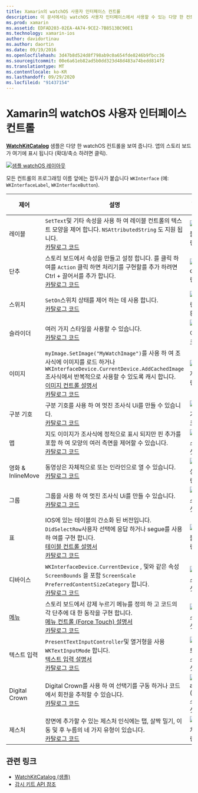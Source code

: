 ```yaml
---
title: Xamarin의 watchOS 사용자 인터페이스 컨트롤
description: 이 문서에서는 watchOS 사용자 인터페이스에서 사용할 수 있는 다양 한 컨트롤에 대해 설명 합니다. 레이블, 단추, 스위치, 슬라이더, 이미지, 구분 기호, 지도 등에 대 한 설명을 제공 합니다.
ms.prod: xamarin
ms.assetid: EDFAD203-02EA-4A74-9CE2-7B8513BC90E1
ms.technology: xamarin-ios
author: davidortinau
ms.author: daortin
ms.date: 09/19/2016
ms.openlocfilehash: 3d47b8d524d8f798ab9c0a654fde8246b9fbcc36
ms.sourcegitcommit: 00e6a61eb82ad5b0dd323d48d483a74bedd814f2
ms.translationtype: MT
ms.contentlocale: ko-KR
ms.lasthandoff: 09/29/2020
ms.locfileid: "91437154"
---
```

# <a name="watchos-user-interface-controls-in-xamarin"></a>Xamarin의 watchOS 사용자 인터페이스 컨트롤

[**WatchKitCatalog**](https://github.com/xamarin/monotouch-samples/tree/master/watchOS/WatchKitCatalog) 샘플은 다양 한 watchOS 컨트롤을 보여 줍니다. 앱의 스토리 보드가 여기에 표시 됩니다 (확대/축소 하려면 클릭).

[![샘플 watchOS 레이아웃](images/storyboard-sml.png)](images/storyboard.png#lightbox)

모든 컨트롤의 프로그래밍 이름 앞에는 접두사가 붙습니다 `WKInterface` (예: `WKInterfaceLabel`, `WKInterfaceButton`).

|제어|설명|스크린샷|
|---|---|---|
|레이블|`SetText`및 기타 속성을 사용 하 여 레이블 컨트롤의 텍스트 모양을 제어 합니다. `NSAttributedString` 도 지원 됩니다.<br />[카탈로그 코드](https://github.com/xamarin/ios-samples/blob/master/watchOS/WatchKitCatalog/WatchKit3Extension/LabelDetailController.cs)|![레이블 스크린 샷](Images/label.png)|
|단추|스토리 보드에서 속성을 만들고 설정 합니다. 를 클릭 하 여를 `Action` 클릭 하면 처리기를 구현할를 추가 하려면 Ctrl + 끌어서를 추가 합니다.<br />[카탈로그 코드](https://github.com/xamarin/ios-samples/blob/master/watchOS/WatchKitCatalog/WatchKit3Extension/ButtonDetailController.cs)|![Button 스크린 샷](Images/button.png)|
|스위치|`SetOn`스위치 상태를 제어 하는 데 사용 합니다.<br />[카탈로그 코드](https://github.com/xamarin/ios-samples/blob/master/watchOS/WatchKitCatalog/WatchKit3Extension/SwitchDetailController.cs)|![스크린샷 전환](Images/switch.png)|
|슬라이더|여러 가지 스타일을 사용할 수 있습니다.<br />[카탈로그 코드](https://github.com/xamarin/ios-samples/blob/master/watchOS/WatchKitCatalog/WatchKit3Extension/SliderDetailController.cs)|![슬라이더 스크린샷](Images/slider.png)|
|이미지|`myImage.SetImage("MyWatchImage")`를 사용 하 여 조사식에 이미지를 로드 하거나 `WKInterfaceDevice.CurrentDevice.AddCachedImage` 조사식에서 반복적으로 사용할 수 있도록 캐시 합니다.<br />[이미지 컨트롤 설명서](~/ios/watchos/user-interface/image.md)<br />[카탈로그 코드](https://github.com/xamarin/ios-samples/blob/master/watchOS/WatchKitCatalog/WatchKit3Extension/ImageDetailController.cs)|![이미지 스크린샷](Images/image.png)|
|구분 기호|구분 기호를 사용 하 여 멋진 조사식 Ui를 만들 수 있습니다.<br />[카탈로그 코드](https://github.com/xamarin/ios-samples/blob/master/watchOS/WatchKitCatalog/WatchKit3Extension/SeparatorDetailController.cs)|![구분 기호 스크린샷](Images/separator.png)|
|맵|지도 이미지가 조사식에 정적으로 표시 되지만 핀 추가를 포함 하 여 모양의 여러 측면을 제어할 수 있습니다.<br />[카탈로그 코드](https://github.com/xamarin/ios-samples/blob/master/watchOS/WatchKitCatalog/WatchKit3Extension/MapDetailController.cs)|![지도 스크린샷](Images/map.png)|
|영화 & InlineMove|동영상은 자체적으로 또는 인라인으로 열 수 있습니다.<br />[카탈로그 코드](https://github.com/xamarin/ios-samples/blob/master/watchOS/WatchKitCatalog/WatchKit3Extension/MovieDetailController.cs)|![동영상 스크린샷](Images/movie.png)|
|그룹|그룹을 사용 하 여 멋진 조사식 Ui를 만들 수 있습니다.<br />[카탈로그 코드](https://github.com/xamarin/ios-samples/blob/master/watchOS/WatchKitCatalog/WatchKit3Extension/GroupDetailController.cs)|![그룹 스크린샷](Images/group.png)|
|표|IOS에 있는 테이블의 간소화 된 버전입니다. `DidSelectRow`사용자 선택에 응답 하거나 segue를 사용 하 여를 구현 합니다.<br />[테이블 컨트롤 설명서](~/ios/watchos/user-interface/table.md)<br />[카탈로그 코드](https://github.com/xamarin/ios-samples/blob/master/watchOS/WatchKitCatalog/WatchKit3Extension/Table%20Detail%20Controller/TableDetailController.cs)|![테이블 스크린샷](Images/table.png)|
|디바이스|`WKInterfaceDevice.CurrentDevice` , 및와 같은 속성 `ScreenBounds` 을 포함 `ScreenScale` `PreferredContentSizeCategory` 합니다.<br />[카탈로그 코드](https://github.com/xamarin/ios-samples/blob/master/watchOS/WatchKitCatalog/WatchKit3Extension/DeviceDetailController.cs)|![장치 스크린샷](Images/device.png)|
|[메뉴](~/ios/watchos/user-interface/menu.md)|스토리 보드에서 강제 누르기 메뉴를 정의 하 고 코드의 각 단추에 대 한 동작을 구현 합니다.<br />[메뉴 컨트롤 (Force Touch) 설명서](~/ios/watchos/user-interface/menu.md)<br />[카탈로그 코드](https://github.com/xamarin/ios-samples/blob/master/watchOS/WatchKitCatalog/WatchKit3Extension/ControllerDetailController.cs)|![메뉴 스크린샷](Images/controller.png)|
|텍스트 입력|`PresentTextInputController`및 열거형을 사용 `WKTextInputMode` 합니다.<br />[텍스트 입력 설명서](~/ios/watchos/user-interface/text-input.md)<br />[카탈로그 코드](https://github.com/xamarin/ios-samples/blob/master/watchOS/WatchKitCatalog/WatchKit3Extension/TextInputController.cs)|![텍스트 입력 스크린 샷](Images/textinput.png)|
|Digital Crown|Digital Crown를 사용 하 여 선택기를 구동 하거나 코드에서 회전을 추적할 수 있습니다.<br />[카탈로그 코드](https://github.com/xamarin/ios-samples/blob/master/watchOS/WatchKitCatalog/WatchKit3Extension/CrownDetailController.cs)|![Digital ccs (crown 스크린 샷](Images/digital-crown.png)|
|제스처|장면에 추가할 수 있는 제스처 인식에는 탭, 살짝 밀기, 이동 및 후 누름의 네 가지 유형이 있습니다.<br />[카탈로그 코드](https://github.com/xamarin/ios-samples/blob/master/watchOS/WatchKitCatalog/WatchKit3Extension/GestureDetailController.cs)|![제스처 스크린샷](Images/gestures.png)|

## <a name="related-links"></a>관련 링크

- [WatchKitCatalog (샘플)](/samples/xamarin/ios-samples/watchos-watchkitcatalog)
- [감시 키트 API 참조](xref:WatchKit)